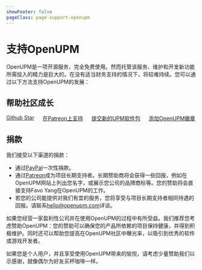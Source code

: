 ```yaml
---
showFooter: false
pageClass: page-support-openupm
---
```

# 支持OpenUPM

OpenUPM是一项开源服务，完全免费使用。然而托管该服务、维护和开发新功能所需投入的精力是巨大的。在没有适当财务支持的情况下，将较难持续。您可以通过以下方法支持OpenUPM的发展：

## 帮助社区成长

<div class="columns columns-grow">
  <div class="column col-6 text-center">
    <a href="https://github.com/openupm/openupm"><i class="fa fa-star c-star"></i>Github Star</a>
  </div>
  <div class="column col-6 text-center">
    <a href="https://www.patreon.com/openupm"><i class="fab fa-patreon c-patreon"></i>在Patreon上支持</a>
  </div>
  <div class="column col-6 text-center">
    <a href="/packages/add/"><i class="fas fa-plus-circle text-primary"></i>提交新的UPM软件包</a>
  </div>
  <div class="column col-6 text-center">
    <a href="/docs/adding-badge.html"><i class="fas fa-certificate c-badge"></i>添加OpenUPM徽章</a>
  </div>
</div>

## 捐款

我们接受以下渠道的捐款：
- 通过[PayPal](https://www.paypal.me/favoyang)一次性捐款。
- 通过[Patreon](https://www.patreon.com/openupm)成为项目长期支持者。长期赞助商将会获得一些回报，例如在OpenUPM网站上列出您名字，或展示您公司的品牌商标等。您的赞助将会直接支持Favo Yang在OpenUPM的工作。
- 若您的公司能提供对我们有宜的服务，您将享受与项目长期支持者相同待遇的回报。请联系[hello@openupm.com](mailto:hello@openupm.com)详谈。

如果您经营一家盈利性公司并在使用OpenUPM的过程中有所受益。我们推荐您考虑赞助OpenUPM：您的赞助可以确保您的产品所依赖的项目保持健康，并得到积极维护。同时还可以帮助您提高在OpenUPM社区中曝光率，以吸引到优秀的软件或游戏开发者。

如果您是个人用户，并且享受使用OpenUPM带来的愉悦，请考虑少量赞助我们以示感谢，就像偶尔为好友买杯咖啡一样。

<style lang="scss" scoped>
.page-support-openupm {
  .c-star {
    color: #e8bb49;
  }

  .c-patreon {
    color: rgb(232, 91, 70);
  }

  .c-badge {
    color: purple;
  }

  .columns-grow {
    margin-top: 1rem;

    a {
      display: block;
      padding-top: 1rem;
      padding-bottom: 1rem;
      width: 100%;
      font-size: 0.9rem;
      color: inherit;

      &:hover {
        text-decoration: none !important;
      }

      i {
        font-size: 2rem;
        display: block;
        padding-bottom: 1rem;
      }
    }
  }
}
</style>
